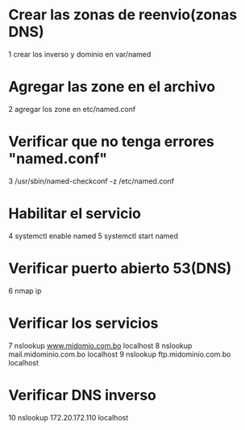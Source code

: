 #	Crear las zonas de reenvio(zonas DNS)
1	crear los inverso y dominio en var/named
#	Agregar las zone en el archivo
2	agregar los zone en etc/named.conf
#	Verificar que no tenga errores "named.conf"
3	/usr/sbin/named-checkconf -z /etc/named.conf
#	Habilitar el servicio
4	systemctl enable named
5	systemctl start named
#	Verificar puerto abierto 53(DNS)
6	nmap ip
#	Verificar los servicios
7	nslookup www.midomio.com.bo localhost
8	nslookup mail.midominio.com.bo localhost
9	nslookup ftp.midominio.com.bo localhost
#	Verificar DNS inverso
10	nslookup 172.20.172.110 localhost
